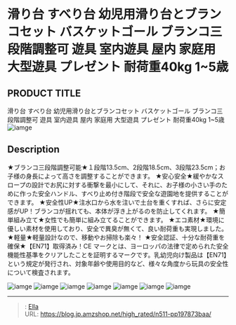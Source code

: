 # 滑り台 すべり台 幼児用滑り台とブランコセット バスケットゴール ブランコ三段階調整可 遊具 室内遊具 屋内 家庭用 大型遊具 プレゼント 耐荷重40kg 1~5歳


## PRODUCT TITLE 

滑り台 すべり台 幼児用滑り台とブランコセット バスケットゴール ブランコ三段階調整可 遊具 室内遊具 屋内 家庭用 大型遊具 プレゼント 耐荷重40kg 1~5歳![iamge](https://b2bfiles1.gigab2b.cn/image/wkseller/303/194873大滑梯/蓝色更新/20210628_670cf6e018a4b4a976952d2ce5b7842e.jpg)

## Description

★ブランコ三段階調整可能★１段階13.5cm、2段階18.5cm、3段階23.5cm；お子様の身長によって高さを調整することができます。
★安心安全★緩やかなスロープの設計でお尻に対する衝撃を最小にして、それに、お子様の小さい手のために作った安全ハンドル、すべり止め付き階段で安全な遊園地を提供することができます。
★安全性UP★注水口から水を注いで土台を重くすれば、さらに安定感がUP！ブランコが揺れても、本体が浮き上がるのを防止してくれます。
★簡単組み立て★女性でも簡単に組み立てることができます。
★エコ素材★環境に優しい素材を使用しており、安全で異臭が無くて、良い耐荷重も実現しました。
★軽量★軽量設計なので、移動やお掃除も楽々！
★安全認証、十分な耐荷重を確保★【EN71】取得済み！CE マークとは、ヨーロッパの法律で定められた安全機能性基準をクリアしたことを証明するマークです。乳幼児向け製品は【EN71】という規定が発行され、対象年齢や使用目的など、様々な角度から玩具の安全性について検査されます。



![iamge](https://b2bfiles1.gigab2b.cn/image/wkseller/303/194873大滑梯/蓝色更新/20210628_9800c60b13142e7190bae5bd960505a7.jpg)
![iamge](https://b2bfiles1.gigab2b.cn/image/wkseller/303/194873大滑梯/蓝色更新/20210628_21eca0dec00c22a12dde5f97e8c76f30.jpg)
![iamge](https://b2bfiles1.gigab2b.cn/image/wkseller/303/194873大滑梯/蓝色更新/20210628_24ef573947c13500d1cefe095e8847b5.jpg)
![iamge](https://b2bfiles1.gigab2b.cn/image/wkseller/303/194873大滑梯/蓝色更新/20210628_5927823e44ebe15ce3ffe187163dd322.jpg)
![iamge](https://b2bfiles1.gigab2b.cn/image/wkseller/303/194873大滑梯/蓝色更新/20210628_610ce52851569735abbf647f966cddd7.jpg)
![iamge](https://b2bfiles1.gigab2b.cn/image/wkseller/303/194873大滑梯/蓝色更新/20210628_6e396aa809b1199f9f7a2274788f8e90.jpg)
![iamge](https://b2bfiles1.gigab2b.cn/image/wkseller/303/194873大滑梯/蓝色更新/20210628_71ef0777f3ee6d0b7e69991f6d6e08c9.jpg)


---

> : [Ella](https://blog.jp.amzshop.net/)  
> URL: https://blog.jp.amzshop.net/high_rated/n511-pp197873baa/  

